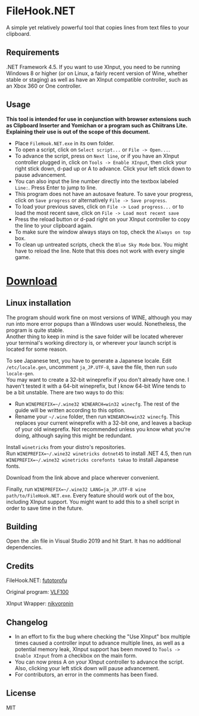 # FileHook.NET
A simple yet relatively powerful tool that copies lines from text files to your clipboard.

## Requirements
.NET Framework 4.5. If you want to use XInput, you need to be running Windows 8 or higher (or on Linux, a fairly recent version of Wine, whether stable or staging) as well as have an XInput compatible controller, such as an Xbox 360 or One controller.

## Usage
**This tool is intended for use in conjunction with browser extensions such as Clipboard Inserter and Yomichan or a program such as Chiitrans Lite. Explaining their use is out of the scope of this document.**

* Place `FileHook.NET.exe` in its own folder.
* To open a script, click on `Select script...` or `File -> Open...`. 
* To advance the script, press on `Next line`, or if you have an XInput controller plugged in, click on `Tools -> Enable XInput`, then click your right stick down, d-pad up or A to advance. Click your left stick down to pause advancement.
* You can also input the line number directly into the textbox labeled `Line:`. Press Enter to jump to line.
* This program does not have an autosave feature. To save your progress, click on `Save progress` or alternatively `File -> Save progress`.
* To load your previous saves, click on `File -> Load progress...` or to load the most recent save, click on `File -> Load most recent save`
* Press the reload button or d-pad right on your XInput controller to copy the line to your clipboard again.
* To make sure the window always stays on top, check the `Always on top` box.
* To clean up untreated scripts, check the `Blue Sky Mode` box. You might have to reload the line. Note that this does not work with every single game.

# [Download](https://github.com/futotorofu/FileHook.NET/releases/latest/download//FileHook.NET.exe)

## Linux installation
The program should work fine on most versions of WINE, although you may run into more error popups than a Windows user would. Nonetheless, the program is quite stable.  
Another thing to keep in mind is the save folder will be located wherever your terminal's working directory is, or wherever your launch script is located for some reason.  

To see Japanese text, you have to generate a Japanese locale. Edit `/etc/locale.gen`, uncomment `ja_JP.UTF-8`, save the file, then run `sudo locale-gen`.  
You may want to create a 32-bit wineprefix if you don't already have one. I haven't tested it with a 64-bit wineprefix, but I know 64-bit Wine tends to be a bit unstable. There are two ways to do this:
* Run `WINEPREFIX=~/.wine32 WINEARCH=win32 winecfg`. The rest of the guide will be written according to this option.
* Rename your `~/.wine` folder, then run `WINEARCH=win32 winecfg`. This replaces your current wineprefix with a 32-bit one, and leaves a backup of your old wineprefix. Not recommended unless you know what you're doing, although saying this might be redundant.

Install `winetricks` from your distro's repositories.  
Run `WINEPREFIX=~/.wine32 winetricks dotnet45` to install .NET 4.5, then run `WINEPREFIX=~/.wine32 winetricks corefonts takao` to install Japanese fonts.

Download from the link above and place wherever convenient.

Finally, run `WINEPREFIX=~/.wine32 LANG=ja_JP.UTF-8 wine path/to/FileHook.NET.exe`. Every feature should work out of the box, including XInput support. You might want to add this to a shell script in order to save time in the future.

## Building
Open the .sln file in Visual Studio 2019 and hit Start. It has no additional dependencies.

## Credits
FileHook.NET: [futotorofu](https://twitter.com/futotorofu)

Original program: [VLF100](https://github.com/VLF100/FileHook)

XInput Wrapper: [nikvoronin](https://github.com/nikvoronin/XInput.Wrapper)

## Changelog
* In an effort to fix the bug where checking the "Use XInput" box multiple times caused a controller input to advance multiple lines, as well as a potential memory leak, XInput support has been moved to `Tools -> Enable XInput` from a checkbox on the main form.
* You can now press A on your XInput controller to advance the script. Also, clicking your left stick down will pause advancement.
* For contributors, an error in the comments has been fixed.

## License
MIT

